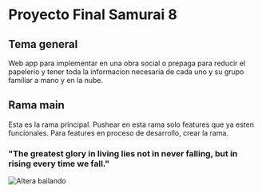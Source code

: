 ﻿# Proyecto Final Samurai 8

## Tema general
Web app para implementar en una obra social o prepaga para reducir el papelerio y tener toda la informacion necesaria de cada uno y su grupo familiar a mano y en la nube.

## Rama main
Esta es la rama principal. Pushear en esta rama solo features que ya esten funcionales. Para features en proceso de desarrollo, crear la rama.

### "The greatest glory in living lies not in never falling, but in rising every time we fall."

![Altera bailando](https://thumbs.gfycat.com/DeliriousFrayedDingo-size_restricted.gif)
